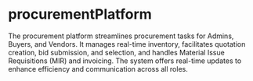 # procurementPlatform
The procurement platform streamlines procurement tasks for Admins, Buyers, and Vendors. It manages real-time inventory, facilitates quotation creation, bid submission, and selection, and handles Material Issue Requisitions (MIR) and invoicing. The system offers real-time updates to enhance efficiency and communication across all roles.
